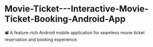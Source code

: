 # Movie-Ticket---Interactive-Movie-Ticket-Booking-Android-App
📽️ A feature-rich Android mobile application for seamless movie ticket reservation and booking experience.
